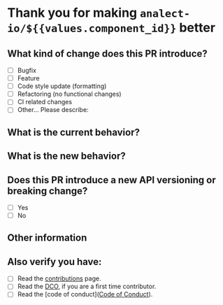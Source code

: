 # Thank you for making `analect-io/${{values.component_id}}` better

## What kind of change does this PR introduce?
<!-- Please check the one that applies to this PR using "x". -->
* [ ] Bugfix
* [ ] Feature
* [ ] Code style update (formatting)
* [ ] Refactoring (no functional changes)
* [ ] CI related changes
* [ ] Other... Please describe:

## What is the current behavior?
<!-- Please describe the current behavior that you are modifying or linking to a relevant issue. -->

## What is the new behavior?
<!-- Please describe the current desired behavior that you are modifying or linking to a relevant issue. -->

## Does this PR introduce a new API versioning or breaking change?

* [ ] Yes
* [ ] No

<!-- If this PR contains a breaking change, please describe the impact and migration path for existing applications below. -->

## Other information
## Also verify you have:

* [ ] Read the [contributions](../CONTRIBUTING.md) page.
* [ ] Read the [DCO](../DCO), if you are a first time contributor.
* [ ] Read the [code of conduct]([Code of Conduct](https://github.com/analect-io/.github/blob/main/CODE_OF_CONDUCT.md)).

